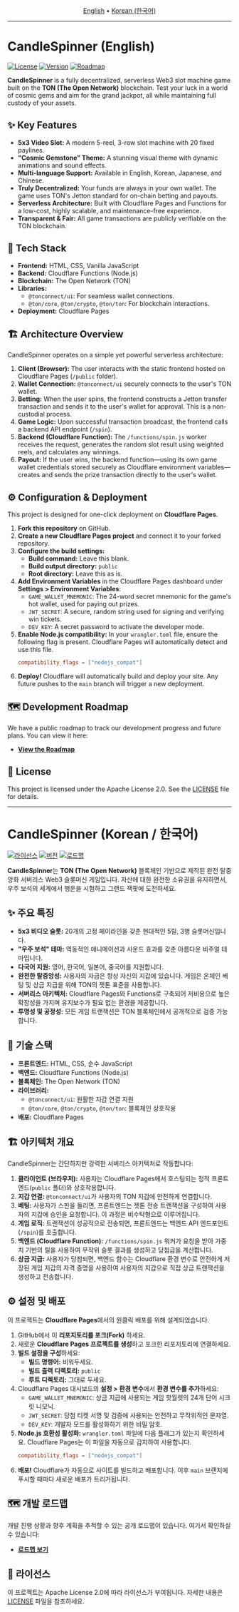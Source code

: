 <div align="center">
  <a href="#-english">English</a> • <a href="#-korean-한국어">Korean (한국어)</a>
</div>

---

#  CandleSpinner (English)

[![License](https://img.shields.io/badge/License-Apache_2.0-blue.svg)](https://opensource.org/licenses/Apache-2.0)
[![Version](https://img.shields.io/badge/version-3.0.0-brightgreen.svg)](CHANGELOG.md#300---2025-10-06)
[![Roadmap](https://img.shields.io/badge/roadmap-view-informational.svg)](roadmap.html)

**CandleSpinner** is a fully decentralized, serverless Web3 slot machine game built on the **TON (The Open Network)** blockchain. Test your luck in a world of cosmic gems and aim for the grand jackpot, all while maintaining full custody of your assets.

## ✨ Key Features

-   **5x3 Video Slot:** A modern 5-reel, 3-row slot machine with 20 fixed paylines.
-   **"Cosmic Gemstone" Theme:** A stunning visual theme with dynamic animations and sound effects.
-   **Multi-language Support:** Available in English, Korean, Japanese, and Chinese.
-   **Truly Decentralized:** Your funds are always in your own wallet. The game uses TON's Jetton standard for on-chain betting and payouts.
-   **Serverless Architecture:** Built with Cloudflare Pages and Functions for a low-cost, highly scalable, and maintenance-free experience.
-   **Transparent & Fair:** All game transactions are publicly verifiable on the TON blockchain.

## 🚀 Tech Stack

-   **Frontend:** HTML, CSS, Vanilla JavaScript
-   **Backend:** Cloudflare Functions (Node.js)
-   **Blockchain:** The Open Network (TON)
-   **Libraries:**
    -   `@tonconnect/ui`: For seamless wallet connections.
    -   `@ton/core`, `@ton/crypto`, `@ton/ton`: For blockchain interactions.
-   **Deployment:** Cloudflare Pages

## 🏗️ Architecture Overview

CandleSpinner operates on a simple yet powerful serverless architecture:

1.  **Client (Browser):** The user interacts with the static frontend hosted on Cloudflare Pages (`/public` folder).
2.  **Wallet Connection:** `@tonconnect/ui` securely connects to the user's TON wallet.
3.  **Betting:** When the user spins, the frontend constructs a Jetton transfer transaction and sends it to the user's wallet for approval. This is a non-custodial process.
4.  **Game Logic:** Upon successful transaction broadcast, the frontend calls a backend API endpoint (`/spin`).
5.  **Backend (Cloudflare Function):** The `/functions/spin.js` worker receives the request, generates the random slot result using weighted reels, and calculates any winnings.
6.  **Payout:** If the user wins, the backend function—using its own game wallet credentials stored securely as Cloudflare environment variables—creates and sends the prize transaction directly to the user's wallet.

## ⚙️ Configuration & Deployment

This project is designed for one-click deployment on **Cloudflare Pages**.

1.  **Fork this repository** on GitHub.
2.  **Create a new Cloudflare Pages project** and connect it to your forked repository.
3.  **Configure the build settings:**
    -   **Build command:** Leave this blank.
    -   **Build output directory:** `public`
    -   **Root directory:** Leave this as is.
4.  **Add Environment Variables** in the Cloudflare Pages dashboard under **Settings > Environment Variables**:
    -   `GAME_WALLET_MNEMONIC`: The 24-word secret mnemonic for the game's hot wallet, used for paying out prizes.
    -   `JWT_SECRET`: A secure, random string used for signing and verifying win tickets.
    -   `DEV_KEY`: A secret password to activate the developer mode.
5.  **Enable Node.js compatibility:** In your `wrangler.toml` file, ensure the following flag is present. Cloudflare Pages will automatically detect and use this file.
    ```toml
    compatibility_flags = ["nodejs_compat"]
    ```
6.  **Deploy!** Cloudflare will automatically build and deploy your site. Any future pushes to the `main` branch will trigger a new deployment.

## 🗺️ Development Roadmap

We have a public roadmap to track our development progress and future plans. You can view it here:

-   [**View the Roadmap**](roadmap.html)

## 📜 License

This project is licensed under the Apache License 2.0. See the [LICENSE](LICENSE) file for details.

---

# CandleSpinner (Korean / 한국어)

[![라이선스](https://img.shields.io/badge/License-Apache_2.0-blue.svg)](https://opensource.org/licenses/Apache-2.0)
[![버전](https://img.shields.io/badge/version-3.0.0-brightgreen.svg)](CHANGELOG.md#300---2025-10-06)
[![로드맵](https://img.shields.io/badge/roadmap-view-informational.svg)](roadmap.html)

**CandleSpinner**는 **TON (The Open Network)** 블록체인 기반으로 제작된 완전 탈중앙화 서버리스 Web3 슬롯머신 게임입니다. 자산에 대한 완전한 소유권을 유지하면서, 우주 보석의 세계에서 행운을 시험하고 그랜드 잭팟에 도전하세요.

## ✨ 주요 특징

-   **5x3 비디오 슬롯:** 20개의 고정 페이라인을 갖춘 현대적인 5릴, 3행 슬롯머신입니다.
-   **"우주 보석" 테마:** 역동적인 애니메이션과 사운드 효과를 갖춘 아름다운 비주얼 테마입니다.
-   **다국어 지원:** 영어, 한국어, 일본어, 중국어를 지원합니다.
-   **완전한 탈중앙성:** 사용자의 자금은 항상 자신의 지갑에 있습니다. 게임은 온체인 베팅 및 상금 지급을 위해 TON의 젯톤 표준을 사용합니다.
-   **서버리스 아키텍처:** Cloudflare Pages와 Functions로 구축되어 저비용으로 높은 확장성을 가지며 유지보수가 필요 없는 환경을 제공합니다.
-   **투명성 및 공정성:** 모든 게임 트랜잭션은 TON 블록체인에서 공개적으로 검증 가능합니다.

## 🚀 기술 스택

-   **프론트엔드:** HTML, CSS, 순수 JavaScript
-   **백엔드:** Cloudflare Functions (Node.js)
-   **블록체인:** The Open Network (TON)
-   **라이브러리:**
    -   `@tonconnect/ui`: 원활한 지갑 연결 지원
    -   `@ton/core`, `@ton/crypto`, `@ton/ton`: 블록체인 상호작용
-   **배포:** Cloudflare Pages

## 🏗️ 아키텍처 개요

CandleSpinner는 간단하지만 강력한 서버리스 아키텍처로 작동합니다:

1.  **클라이언트 (브라우저):** 사용자는 Cloudflare Pages에서 호스팅되는 정적 프론트엔드(`public` 폴더)와 상호작용합니다.
2.  **지갑 연결:** `@tonconnect/ui`가 사용자의 TON 지갑에 안전하게 연결합니다.
3.  **베팅:** 사용자가 스핀을 돌리면, 프론트엔드는 젯톤 전송 트랜잭션을 구성하여 사용자의 지갑에 승인을 요청합니다. 이 과정은 비수탁형으로 이루어집니다.
4.  **게임 로직:** 트랜잭션이 성공적으로 전송되면, 프론트엔드는 백엔드 API 엔드포인트(`/spin`)를 호출합니다.
5.  **백엔드 (Cloudflare Function):** `/functions/spin.js` 워커가 요청을 받아 가중치 기반의 릴을 사용하여 무작위 슬롯 결과를 생성하고 당첨금을 계산합니다.
6.  **상금 지급:** 사용자가 당첨되면, 백엔드 함수는 Cloudflare 환경 변수로 안전하게 저장된 게임 지갑의 자격 증명을 사용하여 사용자의 지갑으로 직접 상금 트랜잭션을 생성하고 전송합니다.

## ⚙️ 설정 및 배포

이 프로젝트는 **Cloudflare Pages**에서의 원클릭 배포를 위해 설계되었습니다.

1.  GitHub에서 이 **리포지토리를 포크(Fork)** 하세요.
2.  새로운 **Cloudflare Pages 프로젝트를 생성**하고 포크한 리포지토리에 연결하세요.
3.  **빌드 설정을 구성**하세요:
    -   **빌드 명령어:** 비워두세요.
    -   **빌드 출력 디렉토리:** `public`
    -   **루트 디렉토리:** 그대로 두세요.
4.  Cloudflare Pages 대시보드의 **설정 > 환경 변수**에서 **환경 변수를 추가**하세요:
    -   `GAME_WALLET_MNEMONIC`: 상금 지급에 사용되는 게임 핫월렛의 24개 단어 시크릿 니모닉.
    -   `JWT_SECRET`: 당첨 티켓 서명 및 검증에 사용되는 안전하고 무작위적인 문자열.
    -   `DEV_KEY`: 개발자 모드를 활성화하기 위한 비밀 암호.
5.  **Node.js 호환성 활성화:** `wrangler.toml` 파일에 다음 플래그가 있는지 확인하세요. Cloudflare Pages는 이 파일을 자동으로 감지하여 사용합니다.
    ```toml
    compatibility_flags = ["nodejs_compat"]
    ```
6.  **배포!** Cloudflare가 자동으로 사이트를 빌드하고 배포합니다. 이후 `main` 브랜치에 푸시할 때마다 새로운 배포가 트리거됩니다.

## 🗺️ 개발 로드맵

개발 진행 상황과 향후 계획을 추적할 수 있는 공개 로드맵이 있습니다. 여기서 확인하실 수 있습니다:

-   [**로드맵 보기**](roadmap.html)

## 📜 라이선스

이 프로젝트는 Apache License 2.0에 따라 라이선스가 부여됩니다. 자세한 내용은 [LICENSE](LICENSE) 파일을 참조하세요.